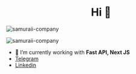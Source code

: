 <h1 align="center">Hi 👋</h1>


<div>
  <p align="left"> <img src="https://komarev.com/ghpvc/?username=samuraii-company&label=Profile%20views&color=0e75b6&style=flat" alt="samuraii-company" /> </p>
  <p align="left"> <img src="https://www.codewars.com/users/samuraii-company/badges/micro" alt="samuraii-company" /> </p>
</div>

- 🔭 I’m currently working with **Fast API, Next JS**
- [Telegram](https://t.me/samuraii143)
- [Linkedin](https://www.linkedin.com/m/in/just-alone)

